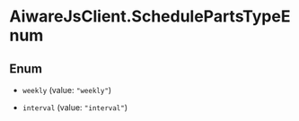# AiwareJsClient.SchedulePartsTypeEnum

## Enum


* `weekly` (value: `"weekly"`)

* `interval` (value: `"interval"`)


